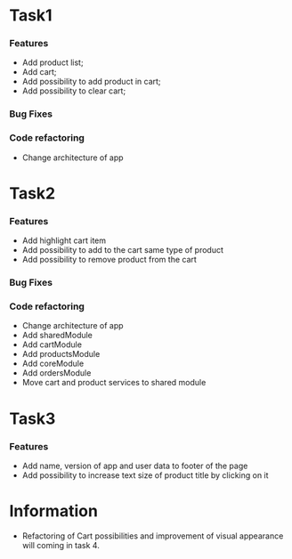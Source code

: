 # Task1

### Features
* Add product list;
* Add cart;
* Add possibility to add product in cart;
* Add possibility to clear cart;

### Bug Fixes

### Code refactoring

* Change architecture of app

# Task2

### Features
* Add highlight cart item
* Add possibility to add to the cart same type of product
* Add possibility to remove product from the cart

### Bug Fixes

### Code refactoring

* Change architecture of app
* Add sharedModule
* Add cartModule
* Add productsModule
* Add coreModule
* Add ordersModule
* Move cart and product services to shared module

# Task3

### Features
* Add name, version of app and user data to footer of the page
* Add possibility to increase text size of product title by clicking on it

# Information
* Refactoring of Cart possibilities and improvement of visual appearance will coming in task 4.

